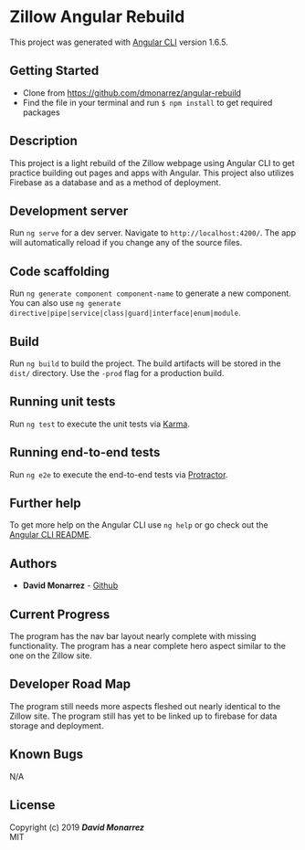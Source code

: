 # Zillow Angular Rebuild

This project was generated with [Angular CLI](https://github.com/angular/angular-cli) version 1.6.5.

## Getting Started

* Clone from https://github.com/dmonarrez/angular-rebuild
* Find the file in your terminal and run `$ npm install` to get required packages

## Description

This project is a light rebuild of the Zillow webpage using Angular CLI to get practice building out pages and apps with Angular. This project also utilizes Firebase as a database and as a method of deployment.

## Development server

Run `ng serve` for a dev server. Navigate to `http://localhost:4200/`. The app will automatically reload if you change any of the source files.

## Code scaffolding

Run `ng generate component component-name` to generate a new component. You can also use `ng generate directive|pipe|service|class|guard|interface|enum|module`.

## Build

Run `ng build` to build the project. The build artifacts will be stored in the `dist/` directory. Use the `-prod` flag for a production build.

## Running unit tests

Run `ng test` to execute the unit tests via [Karma](https://karma-runner.github.io).

## Running end-to-end tests

Run `ng e2e` to execute the end-to-end tests via [Protractor](http://www.protractortest.org/).

## Further help

To get more help on the Angular CLI use `ng help` or go check out the [Angular CLI README](https://github.com/angular/angular-cli/blob/master/README.md).

## Authors

* **David Monarrez** - [Github](https://github.com/dmonarrez)

## Current Progress

The program has the nav bar layout nearly complete with missing functionality.
The program has a near complete hero aspect similar to the one on the Zillow site.

## Developer Road Map

The program still needs more aspects fleshed out nearly identical to the Zillow site.
The program still has yet to be linked up to firebase for data storage and deployment.

## Known Bugs

N/A

## License

Copyright (c) 2019 **_David Monarrez_**
<br>
MIT
